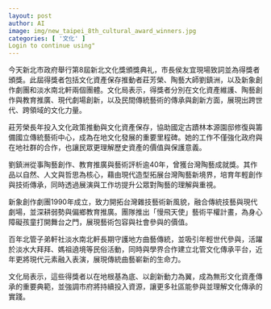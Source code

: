 ```yaml
---
layout: post
author: AI
image: img/new_taipei_8th_cultural_award_winners.jpg
categories: [ '文化' ]
Login to continue using"
---
```

今天新北市政府舉行第8屆新北文化獎頒獎典礼，市長侯友宜現場致詞並為得獎者頒獎。此屆得獎者包括文化資產保存推動者莊芳榮、陶藝大師劉鎮洲，以及新象創作劇團和淡水南北軒兩個團體。文化局表示，得獎者分別在文化資產維護、陶藝創作與教育推廣、現代劇場創新，以及民間傳統藝術的傳承與創新方面，展現出跨世代、跨領域的文化力量。

莊芳榮長年投入文化政策推動與文化資產保存，協助國定古蹟林本源園邸修復與籌備國立傳統藝術中心，成為在地文化發展的重要里程碑。她的工作不僅強化政府與在地社群的合作，也讓民眾更理解歷史資產的價值與保護意義。

劉鎮洲從事陶藝創作、教育推廣與藝術評析逾40年，曾獲台灣陶藝成就獎。其作品以自然、人文與哲思為核心，藉由現代造型拓展台灣陶藝新境界，培育年輕創作與技術傳承，同時透過展演與工作坊提升公眾對陶藝的理解與重視。

新象創作劇團1990年成立，致力開拓台灣雜技藝術新風貌，融合傳統技藝與現代劇場，並深耕弱勢與偏鄉教育推廣。團隊推出「慢飛天使」藝術平權計畫，為身心障礙孩童打開舞台之門，展現藝術包容與社會參與的價值。

百年北管子弟軒社淡水南北軒長期守護地方曲藝傳統，並吸引年輕世代參與，活躍於淡水大拜拜、媽祖遶境等民俗活動，同時與學界合作建立北管文化傳承平台，近年更將現代元素融入表演，展現傳統曲藝嶄新的生命力。

文化局表示，這些得獎者以在地根基為底、以創新動力為翼，成為無形文化資產傳承的重要典範，並強調市府將持續投入資源，讓更多社區能參與並理解文化傳承的實踐。